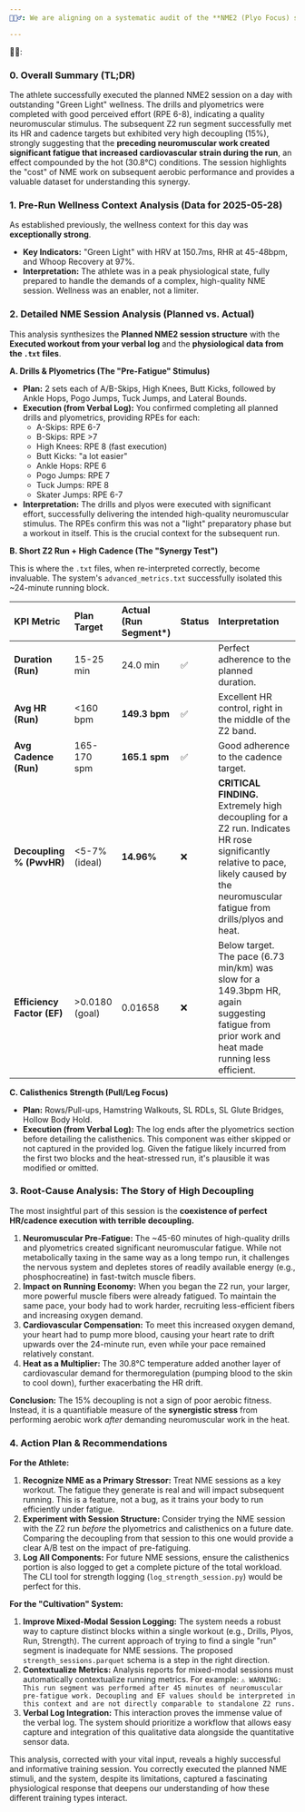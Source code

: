 ```yaml
---
🧙🏾‍♂️: We are aligning on a systematic audit of the **NME2 (Plyo Focus) session executed on 2025-05-28**. The primary evidence for the session's content is the user-provided verbal log, and the supplementary `.txt` data will be interpreted as physiological responses during this mixed-modal activity, not as a standard run.

---
```

🏃‍♂️:

### **0. Overall Summary (TL;DR)**

The athlete successfully executed the planned NME2 session on a day with outstanding "Green Light" wellness. The drills and plyometrics were completed with good perceived effort (RPE 6-8), indicating a quality neuromuscular stimulus. The subsequent Z2 run segment successfully met its HR and cadence targets but exhibited very high decoupling (15%), strongly suggesting that the **preceding neuromuscular work created significant fatigue that increased cardiovascular strain during the run**, an effect compounded by the hot (30.8°C) conditions. The session highlights the "cost" of NME work on subsequent aerobic performance and provides a valuable dataset for understanding this synergy.

### **1. Pre-Run Wellness Context Analysis (Data for 2025-05-28)**

As established previously, the wellness context for this day was **exceptionally strong**.
*   **Key Indicators:** "Green Light" with HRV at 150.7ms, RHR at 45-48bpm, and Whoop Recovery at 97%.
*   **Interpretation:** The athlete was in a peak physiological state, fully prepared to handle the demands of a complex, high-quality NME session. Wellness was an enabler, not a limiter.

### **2. Detailed NME Session Analysis (Planned vs. Actual)**

This analysis synthesizes the **Planned NME2 session structure** with the **Executed workout from your verbal log** and the **physiological data from the `.txt` files**.

**A. Drills & Plyometrics (The "Pre-Fatigue" Stimulus)**

*   **Plan:** 2 sets each of A/B-Skips, High Knees, Butt Kicks, followed by Ankle Hops, Pogo Jumps, Tuck Jumps, and Lateral Bounds.
*   **Execution (from Verbal Log):** You confirmed completing all planned drills and plyometrics, providing RPEs for each:
    *   A-Skips: RPE 6-7
    *   B-Skips: RPE >7
    *   High Knees: RPE 8 (fast execution)
    *   Butt Kicks: "a lot easier"
    *   Ankle Hops: RPE 6
    *   Pogo Jumps: RPE 7
    *   Tuck Jumps: RPE 8
    *   Skater Jumps: RPE 6-7
*   **Interpretation:** The drills and plyos were executed with significant effort, successfully delivering the intended high-quality neuromuscular stimulus. The RPEs confirm this was not a "light" preparatory phase but a workout in itself. This is the crucial context for the subsequent run.

**B. Short Z2 Run + High Cadence (The "Synergy Test")**

This is where the `.txt` files, when re-interpreted correctly, become invaluable. The system's `advanced_metrics.txt` successfully isolated this ~24-minute running block.

| KPI Metric                 | Plan Target         | Actual (Run Segment*) | Status | Interpretation                                                                                                                                                                                            |
| :------------------------- | :------------------ | :-------------------- | :----- | :---------------------------------------------------------------------------------------------------------------------------------------------------------------------------------------------------------- |
| **Duration (Run)**         | 15-25 min           | 24.0 min              | ✅     | Perfect adherence to the planned duration.                                                                                                                                                                  |
| **Avg HR (Run)**           | <160 bpm            | **149.3 bpm**         | ✅     | Excellent HR control, right in the middle of the Z2 band.                                                                                                                                                   |
| **Avg Cadence (Run)**      | 165-170 spm         | **165.1 spm**         | ✅     | Good adherence to the cadence target.                                                                                                                                                                     |
| **Decoupling % (PwvHR)**   | <5-7% (ideal)       | **14.96%**            | ❌     | **CRITICAL FINDING.** Extremely high decoupling for a Z2 run. Indicates HR rose significantly relative to pace, likely caused by the neuromuscular fatigue from drills/plyos and heat. |
| **Efficiency Factor (EF)** | >0.0180 (goal)      | 0.01658               | ❌     | Below target. The pace (6.73 min/km) was slow for a 149.3bpm HR, again suggesting fatigue from prior work and heat made running less efficient.                                                             |

**C. Calisthenics Strength (Pull/Leg Focus)**

*   **Plan:** Rows/Pull-ups, Hamstring Walkouts, SL RDLs, SL Glute Bridges, Hollow Body Hold.
*   **Execution (from Verbal Log):** The log ends after the plyometrics section before detailing the calisthenics. This component was either skipped or not captured in the provided log. Given the fatigue likely incurred from the first two blocks and the heat-stressed run, it's plausible it was modified or omitted.

### **3. Root-Cause Analysis: The Story of High Decoupling**

The most insightful part of this session is the **coexistence of perfect HR/cadence execution with terrible decoupling.**

1.  **Neuromuscular Pre-Fatigue:** The ~45-60 minutes of high-quality drills and plyometrics created significant neuromuscular fatigue. While not metabolically taxing in the same way as a long tempo run, it challenges the nervous system and depletes stores of readily available energy (e.g., phosphocreatine) in fast-twitch muscle fibers.
2.  **Impact on Running Economy:** When you began the Z2 run, your larger, more powerful muscle fibers were already fatigued. To maintain the same pace, your body had to work harder, recruiting less-efficient fibers and increasing oxygen demand.
3.  **Cardiovascular Compensation:** To meet this increased oxygen demand, your heart had to pump more blood, causing your heart rate to drift upwards over the 24-minute run, even while your pace remained relatively constant.
4.  **Heat as a Multiplier:** The 30.8°C temperature added another layer of cardiovascular demand for thermoregulation (pumping blood to the skin to cool down), further exacerbating the HR drift.

**Conclusion:** The 15% decoupling is not a sign of poor aerobic fitness. Instead, it is a quantifiable measure of the **synergistic stress** from performing aerobic work *after* demanding neuromuscular work in the heat.

### **4. Action Plan & Recommendations**

**For the Athlete:**

1.  **Recognize NME as a Primary Stressor:** Treat NME sessions as a key workout. The fatigue they generate is real and will impact subsequent running. This is a feature, not a bug, as it trains your body to run efficiently under fatigue.
2.  **Experiment with Session Structure:** Consider trying the NME session with the Z2 run *before* the plyometrics and calisthenics on a future date. Comparing the decoupling from that session to this one would provide a clear A/B test on the impact of pre-fatiguing.
3.  **Log All Components:** For future NME sessions, ensure the calisthenics portion is also logged to get a complete picture of the total workload. The CLI tool for strength logging (`log_strength_session.py`) would be perfect for this.

**For the "Cultivation" System:**

1.  **Improve Mixed-Modal Session Logging:** The system needs a robust way to capture distinct blocks within a single workout (e.g., Drills, Plyos, Run, Strength). The current approach of trying to find a single "run" segment is inadequate for NME sessions. The proposed `strength_sessions.parquet` schema is a step in the right direction.
2.  **Contextualize Metrics:** Analysis reports for mixed-modal sessions must automatically contextualize running metrics. For example: `⚠️ WARNING: This run segment was performed after 45 minutes of neuromuscular pre-fatigue work. Decoupling and EF values should be interpreted in this context and are not directly comparable to standalone Z2 runs.`
3.  **Verbal Log Integration:** This interaction proves the immense value of the verbal log. The system should prioritize a workflow that allows easy capture and integration of this qualitative data alongside the quantitative sensor data.

This analysis, corrected with your vital input, reveals a highly successful and informative training session. You correctly executed the planned NME stimuli, and the system, despite its limitations, captured a fascinating physiological response that deepens our understanding of how these different training types interact.